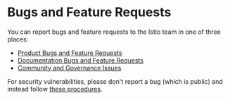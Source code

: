 # Bugs and Feature Requests

You can report bugs and feature requests to the Istio team in one of three places:

- [Product Bugs and Feature Requests](https://github.com/istio/istio/issues)
- [Documentation Bugs and Feature Requests](https://github.com/istio/istio.io/issues)
- [Community and Governance Issues](https://github.com/istio/community/issues)

For security vulnerabilities, please don't report a bug (which is public) and instead follow
[these procedures](https://istio.io/about/security-vulnerabilities/).



